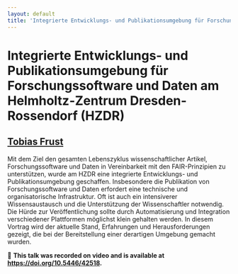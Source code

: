 ```yaml
---
layout: default
title: 'Integrierte Entwicklungs- und Publikationsumgebung für Forschungssoftware und Daten am Helmholtz-Zentrum Dresden-Rossendorf (HZDR)'
---
```


# Integrierte Entwicklungs- und Publikationsumgebung für Forschungssoftware und Daten am Helmholtz-Zentrum Dresden-Rossendorf (HZDR)

## [Tobias Frust](../../speaker/JE7Z7H/)

Mit dem Ziel den gesamten Lebenszyklus wissenschaftlicher Artikel, Forschungssoftware und Daten in Vereinbarkeit mit den FAIR-Prinzipien zu unterstützen, wurde am HZDR eine integrierte Entwicklungs- und Publikationsumgebung geschaffen. Insbesondere die Publikation von Forschungssoftware und Daten erfordert eine technische und organisatorische Infrastruktur. Oft ist auch ein intensiverer Wissensaustausch und die Unterstützung der Wissenschaftler notwendig. Die Hürde zur Veröffentlichung sollte durch Automatisierung und Integration verschiedener Plattformen möglichst klein gehalten werden. In diesem Vortrag wird der aktuelle Stand, Erfahrungen und Herausforderungen gezeigt, die bei der Bereitstellung einer derartigen Umgebung gemacht wurden.

🎥 **This talk was recorded on video and is available at <https://doi.org/10.5446/42518>.**